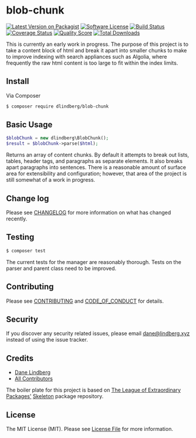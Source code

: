 # blob-chunk

[![Latest Version on Packagist][ico-version]][link-packagist]
[![Software License][ico-license]](LICENSE.md)
[![Build Status][ico-travis]][link-travis]
[![Coverage Status][ico-scrutinizer]][link-scrutinizer]
[![Quality Score][ico-code-quality]][link-code-quality]
[![Total Downloads][ico-downloads]][link-downloads]

This is currently an early work in progress. The purpose of this project is to take a content block of html and break it apart into smaller chunks to make to improve indexing with search appliances such as Algolia, where frequently the raw html content is too large to fit within the index limits. 

## Install

Via Composer

``` bash
$ composer require dlindberg/blob-chunk
```

## Basic Usage

``` php
$blobChunk = new dlindberg\BlobChunk();
$result = $blobChunk->parse($html);
```

Returns an array of content chunks. By default it attempts to break out lists, tables, header tags, and paragraphs as separate elements. It also breaks apart paragraphs into sentences. There is a reasonable amount of surface area for extensibility and configuration; however, that area of the project is still somewhat of a work in progress.  

## Change log

Please see [CHANGELOG](CHANGELOG.md) for more information on what has changed recently.

## Testing

``` bash
$ composer test
```

The current tests for the manager are reasonably thorough. Tests on the parser and parent class need to be improved.

## Contributing

Please see [CONTRIBUTING](CONTRIBUTING.md) and [CODE_OF_CONDUCT](CODE_OF_CONDUCT.md) for details.

## Security

If you discover any security related issues, please email dane@lindberg.xyz instead of using the issue tracker.

## Credits

- [Dane Lindberg][link-author]
- [All Contributors][link-contributors]

The boiler plate for this project is based on [ The League of Extraordinary Packages'](http://thephpleague.com) [Skeleton](https://github.com/thephpleague/skeleton) package repository.
## License

The MIT License (MIT). Please see [License File](LICENSE.md) for more information.

[ico-version]: https://img.shields.io/packagist/v/dlindberg/blob-chunk.svg?style=flat-square
[ico-license]: https://img.shields.io/badge/license-MIT-brightgreen.svg?style=flat-square
[ico-travis]: https://img.shields.io/travis/dlindberg/BlobChunk/master.svg?style=flat-square
[ico-scrutinizer]: https://img.shields.io/scrutinizer/coverage/g/dlindberg/BlobChunk.svg?style=flat-square
[ico-code-quality]: https://img.shields.io/scrutinizer/g/dlindberg/BlobChunk.svg?style=flat-square
[ico-downloads]: https://img.shields.io/packagist/dt/dlindberg/BlobChunk.svg?style=flat-square

[link-packagist]: https://packagist.org/packages/dlindberg/blob-chunk
[link-travis]: https://travis-ci.org/dlindberg/BlobChunk
[link-scrutinizer]: https://scrutinizer-ci.com/g/dlindberg/BlobChunk/code-structure
[link-code-quality]: https://scrutinizer-ci.com/g/dlindberg/BlobChunk
[link-downloads]: https://packagist.org/packages/dlindberg/BlobChunk
[link-author]: https://github.com/dlindberg
[link-contributors]: ../../contributors
